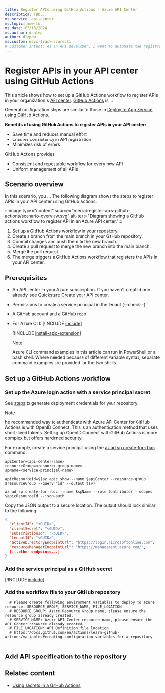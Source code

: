 ```yaml
---
title: Register APIs using GitHub Actions - Azure API Center
description: TBD...
ms.service: api-center
ms.topic: how-to
ms.date: 07/18/2024
ms.author: danlep
author: dlepow
ms.custom: devx-track-azurecli
# Customer intent: As an API developer, I want to automate the registration of APIs in my API center using a CI/CD workflow based on GitHub Actions.
---
```


# Register APIs in your API center using GitHub Actions

This article shows how to set up a GitHub Actions workflow to register APIs in your organization's [API center](overview.md). [GitHub Actions](https://docs.github.com/en/actions/learn-github-actions) is ...


General configuration steps are similar to those in [Deploy to App Service using GitHub Actions](../app-service/deploy-github-actions).

**Benefits of using GitHub Actions to register APIs in your API center:**
* Save time and reduces manual effort
* Ensures consistency in API registration
* Minimizes risk of errors

GitHub Actions provides:
* Consistent and repeatable workflow for every new API
* Uniform management of all APIs    


<!-- Add Video link? -->

## Scenario overview

In this scenario, you ...
The following diagram shows the steps to register APIs in your API center using GitHub Actions.



:::image type="content" source="media/register-apis-github-actions/scenario-overview.svg" alt-text="Diagram showing a GitHub actions workflow to register API in an Azure API center.":::

<!-- Explain steps here -->

1. Set up a GitHub Actions workflow in your repository.
1. Create a branch from the main branch in your GitHub repository.
1. Commit changes and push them to the new branch.
1. Create a pull request to merge the new branch into the main branch.
1. Merge the pull request.
1. The merge triggers a GitHub Actions workflow that registers the APIs in your API center.


## Prerequisites

* An API center in your Azure subscription. If you haven't created one already, see [Quickstart: Create your API center](set-up-api-center.md).
* Permissions to create a service principal in the tenant (--check--)
* A GitHub account and a GitHub repo
* For Azure CLI:
    [!INCLUDE [include](~/reusable-content/azure-cli/azure-cli-prepare-your-environment-no-header.md)]

    [!INCLUDE [install-apic-extension](includes/install-apic-extension.md)]

    > [!NOTE]
    > Azure CLI command examples in this article can run in PowerShell or a bash shell. Where needed because of different variable syntax, separate command examples are provided for the two shells.

## Set up a GitHub Actions workflow




### Set up the Azure login action with a service principal secret

See [steps](../app-service/deploy-github-actions?tabs=openid%2Caspnetcore#1-generate-deployment-credentials) to generate deployment credentials for your repository.


> [!NOTE]
> he recommended way to authenticate with Azure API Center for GitHub Actions is with OpenID Connect. This is an authentication method that uses short-lived tokens. Setting up OpenID Connect with GitHub Actions is more complex but offers hardened security.

For example, create a service principal using the [az ad sp create-for-rbac](/azure/ad/sp?view=azure-cli-latest#az-ad-sp-create-for-rbac) command:

```azurecli
apiCenter=<api-center-name>
resourceGroup=<resource-group-name>
spName=<service-principal-name>

apicResourceId=$(az apic show --name $apiCenter --resource-group $resourceGroup --query "id" --output tsv)

az ad sp create-for-rbac --name $spName --role Contributor --scopes $apicResourceId --json-auth

```

Copy the JSON output to a secure location. The output should look similar to the following:

```json
{
  "clientId": "<GUID>",
  "clientSecret": "<GUID>",
  "subscriptionId": "<GUID>",
  "tenantId": "<GUID>",
  "activeDirectoryEndpointUrl": "https://login.microsoftonline.com",
  "resourceManagerEndpointUrl": "https://management.azure.com/",
  [...other endpoints...]
}
```

### Add the service principal as a GitHub secret

[!INCLUDE [include](~/../articles/reusable-content/github-actions/create-secrets-service-principal.md)]

### Add the workflow file to your GitHub repository

      # Please create following environment variables to deploy to azure resource: RESOURCE_GROUP, SERVICE_NAME, FILE_LOCATION
      # RESOURCE_GROUP: Azure Resource Group name, please ensure the resource group already created.
      # SERVICE_NAME: Azure API Center resource name, please ensure the API Center resource already created.
      # FILE_LOCATION: API Definition file location
      # https://docs.github.com/en/actions/learn-github-actions/variables#creating-configuration-variables-for-a-repository

```yml


```



## Add API specification to the repository







## Related content

* [Using secrets in a GitHub Actions](https://docs.github.com/en/actions/reference/encrypted-secrets)

<!-- TBD- >